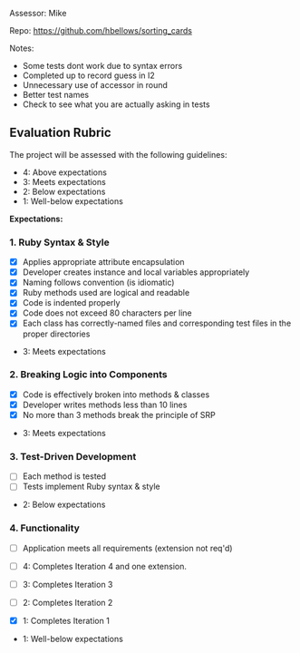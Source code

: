 Assessor: Mike

Repo: https://github.com/hbellows/sorting_cards

Notes:
* Some tests dont work due to syntax errors
* Completed up to record guess in I2
* Unnecessary use of accessor in round
* Better test names
* Check to see what you are actually asking in tests


## Evaluation Rubric

The project will be assessed with the following guidelines:

* 4: Above expectations
* 3: Meets expectations
* 2: Below expectations
* 1: Well-below expectations

**Expectations:**

### 1. Ruby Syntax & Style

- [x] Applies appropriate attribute encapsulation  
- [x] Developer creates instance and local variables appropriately
- [x] Naming follows convention (is idiomatic)
- [x] Ruby methods used are logical and readable
- [x] Code is indented properly
- [x] Code does not exceed 80 characters per line
- [x] Each class has correctly-named files and corresponding test files in the proper directories
* 3: Meets expectations

### 2. Breaking Logic into Components

- [x] Code is effectively broken into methods & classes
- [x] Developer writes methods less than 10 lines
- [x] No more than 3 methods break the principle of SRP

* 3: Meets expectations

### 3. Test-Driven Development

- [ ] Each method is tested  
- [ ] Tests implement Ruby syntax & style   

* 2: Below expectations

### 4. Functionality

- [ ] Application meets all requirements (extension not req'd)

- [ ] 4: Completes Iteration 4 and one extension.
- [ ] 3: Completes Iteration 3
- [ ] 2: Completes Iteration 2
- [x] 1: Completes Iteration 1

* 1: Well-below expectations